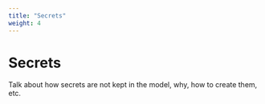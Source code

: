 ```yaml
---
title: "Secrets"
weight: 4
---
```


# Secrets

Talk about how secrets are not kept in the model, why, how to create them, etc.
